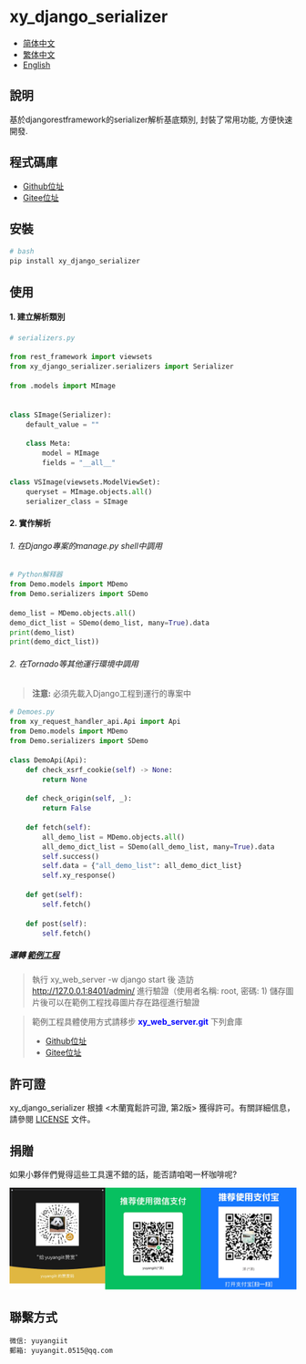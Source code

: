 <!--
 * @Author: 余洋 yuyangit.0515@qq.com
 * @Date: 2024-10-18 13:02:22
 * @LastEditors: 余洋 yuyangit.0515@qq.com
 * @LastEditTime: 2024-10-23 20:51:56
 * @FilePath: /xy_django_serializer/readme/README_zh_TW.md
 * @Description: 这是默认设置,请设置`customMade`, 打开koroFileHeader查看配置 进行设置: https://github.com/OBKoro1/koro1FileHeader/wiki/%E9%85%8D%E7%BD%AE
-->
# xy_django_serializer

- [简体中文](README_zh_CN.md)
- [繁体中文](README_zh_TW.md)
- [English](README_en.md)

## 說明

基於djangorestframework的serializer解析基底類別, 封裝了常用功能, 方便快速開發.

## 程式碼庫

- <a href="https://github.com/xy-web-service/xy_django_serializer.git" target="_blank">Github位址</a>  
- <a href="https://gitee.com/xy-web-service/xy_django_serializer.git" target="_blank">Gitee位址</a>

## 安裝

```bash
# bash
pip install xy_django_serializer
```

## 使用


#### 1. 建立解析類別

```python
# serializers.py

from rest_framework import viewsets
from xy_django_serializer.serializers import Serializer

from .models import MImage


class SImage(Serializer):
    default_value = ""

    class Meta:
        model = MImage
        fields = "__all__"

class VSImage(viewsets.ModelViewSet):
    queryset = MImage.objects.all()
    serializer_class = SImage

```

#### 2. 實作解析

###### 1. 在Django專案的manage.py shell中調用

```python
# Python解释器
from Demo.models import MDemo
from Demo.serializers import SDemo

demo_list = MDemo.objects.all()
demo_dict_list = SDemo(demo_list, many=True).data
print(demo_list)
print(demo_dict_list))
```

###### 2. 在Tornado等其他運行環境中調用
> <b>注意:</b> 必須先載入Django工程到運行的專案中

```Python
# Demoes.py
from xy_request_handler_api.Api import Api
from Demo.models import MDemo
from Demo.serializers import SDemo

class DemoApi(Api):
    def check_xsrf_cookie(self) -> None:
        return None

    def check_origin(self, _):
        return False

    def fetch(self):
        all_demo_list = MDemo.objects.all()
        all_demo_dict_list = SDemo(all_demo_list, many=True).data
        self.success()
        self.data = {"all_demo_list": all_demo_dict_list}
        self.xy_response()

    def get(self):
        self.fetch()

    def post(self):
        self.fetch()

```

##### 運轉 [範例工程](../samples/xy_web_server_demo)

> 執行 xy_web_server -w django start 後
> 造訪 http://127.0.0.1:8401/admin/ 進行驗證（使用者名稱: root, 密碼: 1)
> 儲存圖片後可以在範例工程找尋圖片存在路徑進行驗證

> 範例工程具體使用方式請移步 <b style="color: blue">xy_web_server.git</b> 下列倉庫
> - <a href="https://github.com/xy-web-service/xy_web_server.git" target="_blank">Github位址</a>  
> - <a href="https://gitee.com/xy-web-service/xy_web_server.git" target="_blank">Gitee位址</a>

## 許可證
xy_django_serializer 根據 <木蘭寬鬆許可證, 第2版> 獲得許可。有關詳細信息，請參閱 [LICENSE](../LICENSE) 文件。

## 捐贈

如果小夥伴們覺得這些工具還不錯的話，能否請咱喝一杯咖啡呢?  

![Pay-Total](./Pay-Total.png)

## 聯繫方式

```
微信: yuyangiit
郵箱: yuyangit.0515@qq.com
```